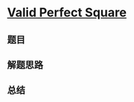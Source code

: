 # [Valid Perfect Square](https://leetcode.com/problems/valid-perfect-square/)

## 题目


## 解题思路


## 总结


